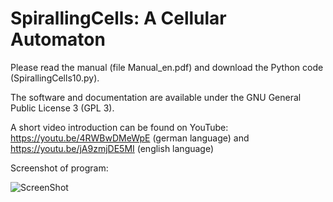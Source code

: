 # SpirallingCells: A Cellular Automaton

Please read the manual (file Manual_en.pdf) and download the Python code (SpirallingCells10.py).

The software and documentation are available under the GNU General Public License 3 (GPL 3).

A short video introduction can be found on YouTube:
https://youtu.be/4RWBwDMeWpE (german language) and https://youtu.be/jA9zmjDE5MI
 (english language)
 
Screenshot of program:

![ScreenShot](https://raw.github.com/RandyWaterhouse/SpirallingCells/master/logo.png)
